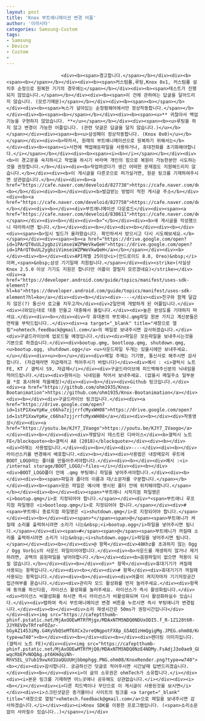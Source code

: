```yaml
---
layout: post
title: 'Knox 부트애니메이션 변경 어플'
author: '이라시타'
categories: Samsung-Custom
tags:
- Samsung
- Device
- Custom
-
---
```



<script> location.href='https://cafe.naver.com/develoid/827738' ; </script>


















						<div><b><span>경고합니다.</span></b></div><div><b><span><b></span></b></div><div><b><span>커스텀롬,루팅,Knox 0x1, 커스텀롬 설치후 순정으로 원복한 기기의 경우에는</span></b></div><div><b><span>테스트가 진행되지 않았습니다.</span></b></div><div><b><span>이 건에 관하여는 답글을 달아드리지 않습니다. (모르기때문)</span></b></div><div><b><span><b></span></b></div><div><b><span>녹스가 살아있는 순정펌웨어에서만 정상작동합니다.</span></b></div><div><b><span><b></span></b></div><div><b><span><u>** 귀찮아서 백업기능을 구현하지 않았습니다. **</u></span></b></div><div><span><b><u>루팅을 하지 않고 변경이 가능한 어플입니다. (관련 덧글은 답글을 달지 않습니다.)</u></b></span></div><div><span><b><u>삼성페이 정상작동합니다. (Knox 0x0)</u></b></span></div><div><b>따라서, 원래의 부트애니메이션으로 원복하기 위해서는</b></div><div><b><span><i>사전에 백업해둔파일을 사용하거나, 휴대전화를 초기화해야합니다.</i></span></b></div><div><b><span><i><b></i></span></b></div><div><b>이 경고문을 숙지하시고 작업을 하시기 바라며 개인의 힘으로 복원이 가능한분만 시도하는것을 권장합니다.</b></div><div><b>작업하셨다가 생긴 어떠한 문제점도 지원해드리지 않습니다.</b></div><div><b>이 게시글을 다른곳으로 퍼가실거면, 원문 링크를 기재하여주시면 상관없습니다.</b></div><div><b><a href="https://cafe.naver.com/develoid/827738">https://cafe.naver.com/develoid/827738</a><b></b></div><div><b></div><div><b>발급받는 방법이 적힌 게시글 주소</b></div><div><b><a href="https://cafe.naver.com/develoid/827758">https://cafe.naver.com/develoid/827758</a></b></div><div><b></div><div>부트애니메이션 다운로드</div><div><span><a href="https://cafe.naver.com/develoid/830611">https://cafe.naver.com/develoid/830611</a></span></div><div><b></div><div><b>^</b></div><div><b>새 게시글을 작성했으니 따라하시면 됩니다.</b></div><div><b></div><div><b></div><div><b></div><div><span><b>임시 빌드가 올라왔습니다. 확인하셔서 받으시고 다시 시도해보세요.</b></span></div><div><span><b><a href="https://drive.google.com/open?id=1PArQT0uUL2ygbziVimseiWZPWeVkwQeH">https://drive.google.com/open?id=1PArQT0uUL2ygbziVimseiWZPWeVkwQeH</a></b></span></div><div><b></div><div><b></div><div>API레벨 25이상<i>(안드로이드 8.0, Oreo)&nbsp;</i>이며,<span>&nbsp;삼성 기기일때 지원됩니다.</span></div><div><strike>(사실상 Knox 2.5.0 이상 기기도 지원은 합니다만 어플이 깔릴지 모르겠네요)</strike></div><div><a href="https://developer.android.com/guide/topics/manifest/uses-sdk-element?hl=ko">https://developer.android.com/guide/topics/manifest/uses-sdk-element?hl=ko</a></div><div><b></div><div>----</div><div>친구와 함께 달갑지 않은(?) 통신사 로고를 지우고자</div><div>2일만에 개발하게 된 어플입니다.</div><div>나와있는대로 대충 만들고 대충해서 올립니다.</div><div>높은 완성도를 기대하지 마셔요.</div><div><b></div><div>각 휴대폰의 부트애니.qmg파일 원본 가지고 계신분들은 연락을 부탁드립니다..</div><div><a target="_blank" title="새창으로 열림">ohmtech.feedback@gmail.com</a>의 메일로 보내주시면 감사하겠습니다.</div><div>구글드라이브에 업로드될 예정입니다.</div><div>파일은 모든파일을 보내주시는것을 기본으로 하겠습니다.</div><div>bootup.qmg, bootloop.qmg, shutdown.qmg, <u>bootup.ogg, shutdown.ogg</u> <u>사운드파일 두개는 있을시에만 보내주세요.</u></div><div><u><b></u></div><div>메일 주제는 기기명, 통신사로 해주시면 감사합니다. (자급제라면 자급제라고 적어주시기 바랍니다)</div><div>예시 : <i>갤럭시 노트 FE, KT / 갤럭시 S9, 자급제</i></div><div>구글드라이브에 피드백해주신분의 닉네임을 적어드립니다.</div><div>원하시는 닉네임을 적어서 보내주세요. (없을시 메일주소 일부분을 *로 표시하여 적을예정)</div><div><b></div><div>Github 링크입니다.</div><div><a href="https://github.com/ohm1935/Knox-Bootanimation">https://github.com/ohm1935/Knox-Bootanimation</a></div><div><b></div><div>구글드라이브 링크입니다.</div><div><a href="https://drive.google.com/open?id=1stP1XxwYpKw_c66ha7zjjrrfcMyxWH08">https://drive.google.com/open?id=1stP1XxwYpKw_c66ha7zjjrrfcMyxWH08</a></div><div><b></div><div>작동영상</div><div><a href="https://youtu.be/KJY7_IVaogo">https://youtu.be/KJY7_IVaogo</a></div><div><b></div><div><div>개발당시 테스트된 디바이스</div><b>갤럭시 노트 FE</blockquote><b>갤럭시 A8 (2018)</blockquote></div><div><b></div><div>아래는 사용법입니다.</div><div><b></div><div>----</div><div><b></div>라이선스키를 변경해서 배포합니다.<div><b></div><div>사용법은 내장메모리 루트에 BOOT_LOGO라는 폴더를 만들어주셔야합니다.</div><div><b></div><div>예시 :<i> /internal storage/BOOT_LOGO/~files~</i></div><div><b></div><div>BOOT_LOGO폴더 안에 .qmg 부팅애니 파일을 넣어주셔야합니다.</div><div><b></div><div><b><span>파일과 폴더의 이름과 대/소문자를 구분합니다.</span></b></div><div><b><span>모든 파일은 예시에 명시된 폴더 안에 위치해야합니다.</span></b></div><div><b></div><div><span>*부트애니 시작지점 파일명은 <i>bootup.qmg</i>로 지정되어야 합니다.</span></div><div>*<span>부트애니 루프지점 파일명은 <i>bootloop.qmg</i>로 지정되어야 합니다.</span></div><div>#<span>부트애니 종료지점 파일명은 <i>shutdown.qmg</i>로 지정되어야 합니다.</span></div><div><b></div><div><span>*</span><span>@</span><span>부트애니가 켜질때 소리를 출력하시려면 소리가 나는&nbsp;<i>bootup.ogg</i>파일을 넣어주시면 됩니다.</span></div><div><span>#</span><span>@</span><span>부트애니가 꺼질때 소리를 출력하시려면 소리가 나는&nbsp;<i>shutdown.ogg</i>파일을 넣어주시면 됩니다.</span></div><div><b></div><div>@ 항목</div><div>48Khz를 초과하지 않는 Ogg / Ogg Vorbis의 사운드 파일이어야합니다.</div><div><b>사운드를 재생하지 않거나 제거하려면, 공백의 음원파일을 넣어야합니다.</b></div><div><b>음원파일이 없으면 적용이 되질 않습니다.</b></div><div><b></div><div>* 항목</div><div>휴대기기가 켜질때 사용되는 항목입니다.</div><div><b></div><div># 항목</div><div>휴대기기가 꺼질때 사용되는 항목입니다.</div><div><b></div><div><div>어플이 켜지자마자 기기저장공간 접근여부를 묻습니다.</div><div>관리자 모드 활성화를 먼저 눌러주세요.</div><div>항목에 동의를 하신다음, 라이선스 활성화를 눌러주세요. 라이선스가 즉시 활성화됩니다.</div><div>라이선스 비활성화를 하시면 즉시 라이선스가 비활성화되며 다시 활성화하실수 있습니다.</div><div>탭하여 즉시 부트애니메이션 변경 버튼을 누르시면 즉시 부팅애니가 변경됩니다.</div><div><b></div><div>소리 재생시간은 50ms가 권장시간입니다</div></div><div><img src="https://cafeptthumb-phinf.pstatic.net/MjAxODEwMTRfMjgx/MDAxNTM5NDQ0NDUxODI5.f_R-1Z128t6R-JJYREVOvTRfreFOZar-bGyAZ1453iMg.G4KyVbQSeMT6XCx2vreQNgpotFX8p_G5AQIzHmQgigMg.JPEG.ohm08/Knox.jpg?type=w740"><b></div><div><b></div><div><b></div><div>렌더링 이미지입니다. (갤럭시 노트 FE)</div><div><img src="https://cafeptthumb-phinf.pstatic.net/MjAxODEwMTRfMjQ0/MDAxNTM5NDQ0NzE4NDMy.FsAdjJ3o0ae9_GEjzvAu6oUK4tI3sv-wqcRbEPvNOQAg.pt6KHdqiNh-RhVSEL_U7ub19xwXd1UaQGUUHjbbmphgg.PNG.ohm08/KnoxRender.png?type=w740"><b></div><div>감사합니다. 궁금하신건 덧글로 적어주시면 시간날때 답변드리겠습니다.</div><div><b></div><div><i>이 글의 소유권은 ohmTech가 소유합니다.</i></div><div><i>본문 링크를 기재하면 어느곳에나 공유해도 상관없습니다.</i></div><div><i><b></i></div><div><i>다른 피드백이나 무단으로 이 게시글이 사용된것을 보시면</i></div><div><i>스크린샷같은 증거물이나 사이트의 링크를 <a target="_blank" title="새창으로 열림">ohmtech.feedback@gmail.com</a>으로 메일을 보내주시면 감사하겠습니다.</i></div><div><i>Knox SDK를 이용한 프로그램입니다. (<span>소리소문없이 사라질수 있습니다..)</span></i></div>
